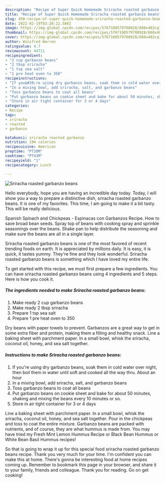 ```yaml
---
description: "Recipe of Super Quick Homemade Sriracha roasted garbanzo beans"
title: "Recipe of Super Quick Homemade Sriracha roasted garbanzo beans"
slug: 450-recipe-of-super-quick-homemade-sriracha-roasted-garbanzo-beans
date: 2022-02-19T03:28:22.586Z
image: https://img-global.cpcdn.com/recipes/5767100579708928/680x482cq70/sriracha-roasted-garbanzo-beans-recipe-main-photo.jpg
thumbnail: https://img-global.cpcdn.com/recipes/5767100579708928/680x482cq70/sriracha-roasted-garbanzo-beans-recipe-main-photo.jpg
cover: https://img-global.cpcdn.com/recipes/5767100579708928/680x482cq70/sriracha-roasted-garbanzo-beans-recipe-main-photo.jpg
author: Winifred Warren
ratingvalue: 4.7
reviewcount: 44711
recipeingredient:
- "2 cup garbanzo beans"
- "2 tbsp sriracha"
- "1 tsp sea salt"
- "1 pre heat oven to 350"
recipeinstructions:
- "If you&#39;re using dry garbanzo beans, soak them in cold water over night, then boil them in water until soft and cooked all the way thru. About an hour"
- "In a mixing bowl, add sriracha, salt, and garbanzo beans"
- "Toss garbanzo beans to coat all beans"
- "Put garbanzo beans on cookie sheet and bake for about 50 minutes, shaking and mixing the beans every 10 minutes or so."
- "Store in air tight container for 3 or 4 days"
categories:
- Recipe
tags:
- sriracha
- roasted
- garbanzo

katakunci: sriracha roasted garbanzo 
nutrition: 194 calories
recipecuisine: American
preptime: "PT38M"
cooktime: "PT43M"
recipeyield: "1"
recipecategory: Lunch

---
```



![Sriracha roasted garbanzo beans](https://img-global.cpcdn.com/recipes/5767100579708928/680x482cq70/sriracha-roasted-garbanzo-beans-recipe-main-photo.jpg)

Hello everybody, hope you are having an incredible day today. Today, I will show you a way to prepare a distinctive dish, sriracha roasted garbanzo beans. It is one of my favorites. This time, I am going to make it a bit tasty. This will be really delicious.

Spanish Spinach and Chickpeas - Espinacas con Garbanzos Recipe. How to save broad bean seeds. Spray top of beans with cooking spray and sprinkle seasonings over the beans. Shake pan to help distribute the seasoning and make sure the beans are all in a single layer.

Sriracha roasted garbanzo beans is one of the most favored of recent trending foods on earth. It is appreciated by millions daily. It is easy, it is quick, it tastes yummy. They're fine and they look wonderful. Sriracha roasted garbanzo beans is something which I have loved my entire life.


To get started with this recipe, we must first prepare a few ingredients. You can have sriracha roasted garbanzo beans using 4 ingredients and 5 steps. Here is how you cook it.

<!--inarticleads1-->

##### The ingredients needed to make Sriracha roasted garbanzo beans:

1. Make ready 2 cup garbanzo beans
1. Make ready 2 tbsp sriracha
1. Prepare 1 tsp sea salt
1. Prepare 1 pre heat oven to 350


Dry beans with paper towels to prevent. Garbanzos are a great way to get in some extra fiber and protein, making them a filling and healthy snack. Line a baking sheet with parchment paper. In a small bowl, whisk the sriracha, coconut oil, honey, and sea salt together. 

<!--inarticleads2-->

##### Instructions to make Sriracha roasted garbanzo beans:

1. If you&#39;re using dry garbanzo beans, soak them in cold water over night, then boil them in water until soft and cooked all the way thru. About an hour
1. In a mixing bowl, add sriracha, salt, and garbanzo beans
1. Toss garbanzo beans to coat all beans
1. Put garbanzo beans on cookie sheet and bake for about 50 minutes, shaking and mixing the beans every 10 minutes or so.
1. Store in air tight container for 3 or 4 days


Line a baking sheet with parchment paper. In a small bowl, whisk the sriracha, coconut oil, honey, and sea salt together. Pour in the chickpeas and toss to coat the entire mixture. Garbanzo beans are packed with nutrients, and of course, they are what hummus is made from. You may have tried my Fresh Mint Lemon Hummus Recipe or Black Bean Hummus or White Bean Basil Hummus recipes! 

So that is going to wrap it up for this special food sriracha roasted garbanzo beans recipe. Thank you very much for your time. I'm confident you can make this at home. There's gonna be interesting food at home recipes coming up. Remember to bookmark this page in your browser, and share it to your family, friends and colleague. Thank you for reading. Go on get cooking!
